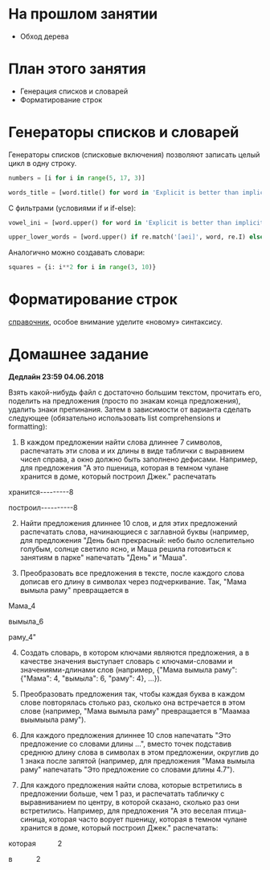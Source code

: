 
# На прошлом занятии
* Обход дерева

# План этого занятия
* Генерация списков и словарей
* Форматирование строк


# Генераторы списков и словарей

Генераторы списков (списковые включения) позволяют записать целый цикл в одну строку.

```python
numbers = [i for i in range(5, 17, 3)]

words_title = [word.title() for word in 'Explicit is better than implicit'.split()]
```

С фильтрами (условиями if и if-else):

```python
vowel_ini = [word.upper() for word in 'Explicit is better than implicit'.split() if re.match('[aeiou]', word, re.I)]

upper_lower_words = [word.upper() if re.match('[aei]', word, re.I) else word.lower() for word in 'Explicit is better than implicit'.split()]
```

Аналогично можно создавать словари:

```python
squares = {i: i**2 for i in range(3, 10)}

```

#  Форматирование строк

[справочник](https://pyformat.info/), особое внимание уделите «новому» синтаксису.




# Домашнее задание
**Дедлайн 23:59 04.06.2018**

Взять какой-нибудь файл с достаточно большим текстом, прочитать его, поделить на предложения (просто по знакам конца предложения), удалить знаки препинания. Затем в зависимости от варианта сделать следующее (обязательно использовать list comprehensions и formatting): 

1. В каждом предложении найти слова длиннее 7 символов, распечатать эти слова и их длины в виде таблички с выравнием чисел справа, а окно должно быть заполнено дефисами. Например, для предложения "А это пшеница, которая в темном чулане хранится в доме, который построил Джек." распечатать 

хранится---------8 

построил----------8 

2. Найти предложения длиннее 10 слов, и для этих предложений распечатать слова, начинающиеся с заглавной буквы (например, для предложения "День был прекрасный: небо было ослепительно голубым, солнце светило ясно, и Маша решила готовиться к занятиям в парке" напечатать "День" и "Маша". 

3. Преобразовать все предложения в тексте, после каждого слова дописав его длину в символах через подчеркивание. Так, "Мама вымыла раму" превращается в 

Мама_4 

вымыла_6 

раму_4"

4. Создать словарь, в котором ключами являются предложения, а в качестве значения выступает словарь с ключами-словами и значениями-длинами слов (например, {"Мама вымыла раму": {"Мама": 4, "вымыла": 6, "раму": 4}, ...}). 

5. Преобразовать предложения так, чтобы каждая буква в каждом слове повторялась столько раз, сколько она встречается в этом слове (например, "Мама вымыла раму" превращается в "Маамаа выымыыла раму"). 

6. Для каждого предложения длиннее 10 слов напечатать "Это предложение со словами длины ...", вместо точек подставив среднюю длину слова в символах в этом предложении, округлив до 1 знака после запятой (например, для предложения "Мама вымыла раму" напечатать "Это предложение со словами длины 4.7"). 

7. Для каждого предложения найти слова, которые встретились в предложении больше, чем 1 раз, и распечатать табличку с выравниванием по центру, в которой сказано, сколько раз они встретились. Например, для предложения "А это веселая птица-синица, которая часто ворует пшеницу, которая в темном чулане хранится в доме, который построил Джек." распечатать:

которая           2 

в            2
